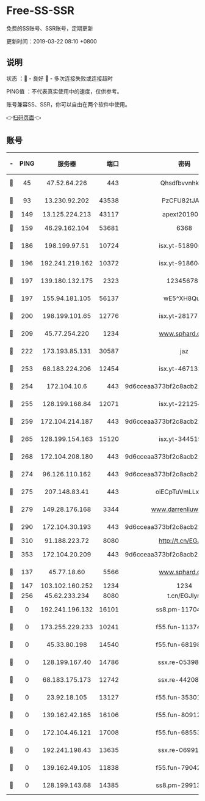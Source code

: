 # Free-SS-SSR

免费的SS账号、SSR账号，定期更新

更新时间：2019-03-22 08:10 +0800

## 说明

状态     ：🙂 - 良好 🙁 - 多次连接失败或连接超时

PING值   ：不代表真实使用中的速度，仅供参考。

账号兼容SS、SSR，你可以自由在两个软件中使用。

👉[扫码页面](https://liesauer.github.io/Free-SS-SSR/)👈

## 账号

|-|PING|服务器|端口|密码|加密方式|区域|
|:----:|:----:|:-----:|-----:|:----:|:----:|:----:|
|🙂|45|47.52.64.226|443|Qhsdfbvvnhkm1|aes-256-cfb|HK|
|🙂|93|13.230.92.202|43538|PzCFU82tJAdZ|aes-256-cfb|JP|
|🙂|149|13.125.224.213|43117|apext2019005|chacha20|KR|
|🙂|159|46.29.162.104|53681|6368|aes-256-ctr|RU|
|🙂|186|198.199.97.51|10724|isx.yt-51890525|aes-256-cfb|US|
|🙂|196|192.241.219.162|10372|isx.yt-91860459|aes-256-cfb|US|
|🙂|197|139.180.132.175|2323|123456789|aes-256-cfb|SG|
|🙂|197|155.94.181.105|56137|wE5^XH8Quw|aes-256-cfb|US|
|🙂|200|198.199.101.65|12776|isx.yt-28177118|aes-256-cfb|US|
|🙂|209|45.77.254.220|1234|www.sphard.com|aes-256-cfb|SG|
|🙂|222|173.193.85.131|30587|jaz|aes-256-cfb|US|
|🙂|253|68.183.224.206|12454|isx.yt-46713217|aes-256-cfb|SG|
|🙂|254|172.104.10.6|443|9d6cceaa373bf2c8acb22e60b6a58be6|aes-256-cfb|US|
|🙂|255|128.199.168.84|12071|isx.yt-22125425|aes-256-cfb|SG|
|🙂|259|172.104.214.187|443|9d6cceaa373bf2c8acb22e60b6a58be6|aes-256-cfb|US|
|🙂|265|128.199.154.163|15120|isx.yt-34451982|aes-256-cfb|SG|
|🙂|268|172.104.208.180|443|9d6cceaa373bf2c8acb22e60b6a58be6|aes-256-cfb|US|
|🙂|274|96.126.110.162|443|9d6cceaa373bf2c8acb22e60b6a58be6|aes-256-cfb|US|
|🙂|275|207.148.83.41|443|oiECpTuVmLLxk4Ts|aes-256-cfb|AU|
|🙂|279|149.28.176.168|3344|www.darrenliuwei.com|aes-256-cfb|AU|
|🙂|290|172.104.30.193|443|9d6cceaa373bf2c8acb22e60b6a58be6|aes-256-cfb|US|
|🙂|310|91.188.223.72|8080|http://t.cn/EGJIyrl|rc4-md5|RU|
|🙂|353|172.104.20.209|443|9d6cceaa373bf2c8acb22e60b6a58be6|aes-256-cfb|US|
|🙂|137|45.77.18.60|5566|www.sphard.com|aes-256-cfb|JP|
|🙂|147|103.102.160.252|1234|1234|rc4-md5|JP|
|🙂|256|45.62.233.234|8080|t.cn/EGJIyrl|rc4-md5|CA|
|🙁|0|192.241.196.132|16101|ss8.pm-11704063|aes-256-cfb|US|
|🙁|0|173.255.229.233|10241|f55.fun-11374473|aes-256-cfb|US|
|🙁|0|45.33.80.198|14540|f55.fun-68198549|aes-256-cfb|US|
|🙁|0|128.199.167.40|14786|ssx.re-05398276|aes-256-cfb|SG|
|🙁|0|68.183.175.173|12742|ssx.re-44208034|aes-256-cfb|US|
|🙁|0|23.92.18.105|13127|f55.fun-35301469|aes-256-cfb|US|
|🙁|0|139.162.42.165|16106|f55.fun-80912227|aes-256-cfb|SG|
|🙁|0|172.104.46.121|17008|f55.fun-68553317|aes-256-cfb|SG|
|🙁|0|192.241.198.43|13635|ssx.re-06991700|aes-256-cfb|US|
|🙁|0|139.162.49.105|11838|f55.fun-79042752|aes-256-cfb|SG|
|🙁|0|128.199.143.68|14385|ss8.pm-29913305|aes-256-cfb|SG|
